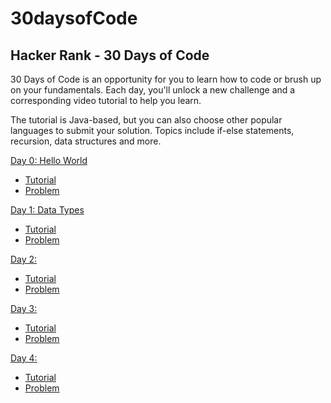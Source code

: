 # 30daysofCode
## Hacker Rank - 30 Days of Code

30 Days of Code is an opportunity for you to learn how to code or brush up on your fundamentals. Each day, you'll unlock a new challenge and a corresponding video tutorial to help you learn.

The tutorial is Java-based, but you can also choose other popular languages to submit your solution. Topics include if-else statements, recursion, data structures and more.

[Day 0: Hello World](https://github.com/agoila/30daysofCode/tree/master/Day%200)
  * [Tutorial](https://github.com/agoila/30daysofCode/tree/master/Day%200/Tutorial)
  * [Problem](https://github.com/agoila/30daysofCode/tree/master/Day%200/Problem)
  
[Day 1: Data Types](https://github.com/agoila/30daysofCode/tree/master/Day%201)
  * [Tutorial](https://github.com/agoila/30daysofCode/tree/master/Day%201/Tutorial)
  * [Problem](https://github.com/agoila/30daysofCode/tree/master/Day%201/Problem)
  
[Day 2: ]()
 * [Tutorial]()
 * [Problem]()

[Day 3: ]()
 * [Tutorial]()
 * [Problem]()
 
[Day 4: ]()
 * [Tutorial]()
 * [Problem]()
